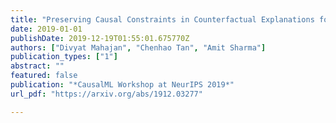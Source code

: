 ```yaml
---
title: "Preserving Causal Constraints in Counterfactual Explanations for Machine Learning Classifiers"
date: 2019-01-01
publishDate: 2019-12-19T01:55:01.675770Z
authors: ["Divyat Mahajan", "Chenhao Tan", "Amit Sharma"]
publication_types: ["1"]
abstract: ""
featured: false
publication: "*CausalML Workshop at NeurIPS 2019*"
url_pdf: "https://arxiv.org/abs/1912.03277"

---
```



